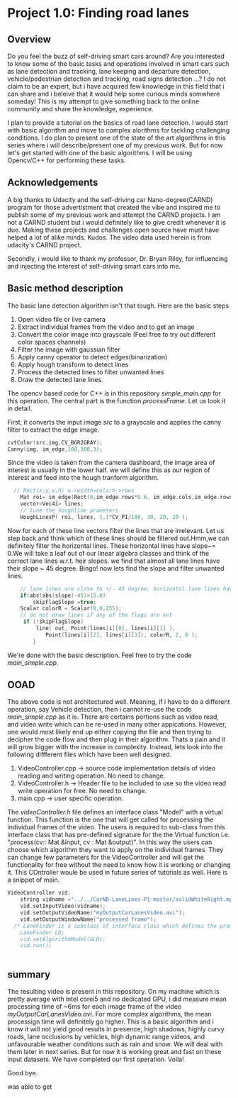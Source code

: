 # Project 1.0: Finding road lanes

## Overview
Do you feel the buzz of self-driving smart cars around? Are you interested to know some of the basic tasks and operations involved in smart cars such as lane detection and tracking, lane keeping and departure detection, vehicle/pedestrian detection and tracking,  road signs detection ...? I do not claim to be an expert, but i have acquired few knowledge in this field that i can share and i beleive that it would help some curious minds somwhere someday!
This is my attempt to give something back to the online community and share the knowledge, experience.

I plan to provide a tutorial on the basics of road lane detection. 
I would start with basic algorithm and move to complex alorithms for tackling challenging conditions.
I do plan to present one of the state of the art algorithms in this series where i will describe/present one of my previous work.
But for now let's get started with one of the basic algorithms. I will be using Opencv/C++ for performing these tasks.

## Acknowledgements
  A big thanks to Udacity and the self-driving car Nano-degree(CARND) program for those advertistment that created the vibe and inspired me to publish some of my previous work and attempt the CARND projects. I am not a CARND student but i would definitely like to give credit whenever it is due. Making these projects and challenges open source have must have helped a lot of alike minds. Kudos. The video data used herein is from udacity's CARND project.
  
  Secondly, i would like to thank my professor, Dr. Bryan Riley, for influencing and injecting the interest of self-driving smart cars into me. 

## Basic method description
The basic lane detection algorithm isn't that tough. Here are the basic steps

1.  Open video file or live camera
2.  Extract individual frames from the video and to get an image
3.  Convert the color image into grayscale (Feel free to try out different color spaces channels)
4.  Filter the image with gaussian filter
4.  Apply canny operator to detect edges(binarization)
5.  Apply hough transform to detect lines
6.  Process the detected lines to filter unwanted lines
7.  Draw the detected lane lines.

The opencv based code for C++ is in this repository *simple_main.cpp* for this operation. 
The central part is the function *processFrame*. Let us look it in detail.

First, it converts the input image *src* to a grayscale and applies the canny filter to extract the edge image.
``` cpp
cvtColor(src,img,CV_BGR2GRAY);
Canny(img, im_edge,100,300,3);
```
Since the video is taken from the camera dashboard, the image area of interest is usually in the lower half. we will define this as our region of interest and feed into the hough tranform algorithm.
``` cpp
  // Rect(x,y,w,h) w->width=cols;h->rows
	Mat roi= im_edge(Rect(0,im_edge.rows*0.6, im_edge.cols,im_edge.rows-im_edge.rows*0.6));
	vector<Vec4i> lines;
	// tune the houghline prameters
 	HoughLinesP( roi, lines, 1,1*CV_PI/180, 30, 20, 20 );
```
Now for each of these line vectors filter the lines that are irrelevant.
Let us step back and think which of these lines should be filtered out.Hmm,we can definitely filter the horizontal lines. These horizontal lines have slope~= 0.We will take a leaf out of our linear algebra classes and think of the correct lane lines w.r.t. heir slopes. we find that almost all lane lines have their slope ~ 45 degree. Bingo! now lets find the slope and filter unwanted lines.
``` cpp
	// lane lines are close to +/- 45 degree; horizontal lane lines have slope~0
	if(abs(abs(slope)-45)>15.0)
		skipFlagSlope =true; 
	Scalar colorR = Scalar(0,0,255);
	// do not draw lines if any of the flags are set
	 if (!skipFlagSlope)
         line( out, Point(lines[i][0], lines[i][1] ),
            Point(lines[i][2], lines[i][3]), colorR, 2, 8 );
    	}
```
We're done with the basic description. Feel free to try the code *main_simple.cpp*.

## OOAD
The above code is not architectured well. Meaning, if i have to do a different operation, say Vehicle detection, then i cannot re-use the code *main_simple.cpp* as it is. There are certains portions such as video read, and video write which can be re-used in many other appications. However, one would most likely end up either copying the file and then trying to decipher the code flow and then plug in their algorithm. Thats a pain and it will grow bigger with the increase in complexity.
Instead, lets look into the following diffferent files which have been well designed.

1. VideoController.cpp -> source code implementation details of video reading and writing operation. No need to change.
2. VideoController.h  -> Header file to be included to use so the video read write operation for free. No need to change.
3. main.cpp  -> user specific operation.

The *videoController.h* file defines an interface class "Model" with a virtual function.
This function is the one that will get called for processing the individual frames of the video.
The users is required to sub-class from this interface class that has pre-defined signature for the
the Virtual function i.e. "process(cv:: Mat &input, cv:: Mat &output)".
In this way the users can choose which algorithm they want to apply on the individual frames. They can change few parameters for the VideoController and will get the functionality for free without the need to know how it is working or changing it.
This COntroller woule be used in future series of tutorials as well.
Here is a snippet of main.
``` cpp
VideoController vid;
	string vidname ="../../CarND-LaneLines-P1-master/solidWhiteRight.mp4";
	vid.setInputVideo(vidname);
	vid.setOutputVideoName("myOutputCarLanesVideo.avi");
	vid.setOutputWindowName("processed frame");
  /* LaneFinder is a subclass of interface class which defines the process function
	LaneFinder LD;
	vid.setAlgorithmModel(&LD);
	vid.run();
 	
```

## summary
The resulting video is present in this repository. On my machine which is pretty average with intel corei5 and no dedicated GPU,  i did measure mean processing time of ~6ms for each image frame of the video *myOutputCarLanesVideo.avi*. For more complex algorithms, the mean processign time will definitely go higher. This is a basic algorithm and i know it will not yield good results in presence, high shadows, highly curvy roads, lane occlusions by vehicles, high dynamic range videos, and unfavourable weather conditions such as rain and snow. We will deal with them later in next series. But for now it is working great and fast on these input datasets. 
We have completed our first operation. Voila!

Good bye.


 was able to get 
